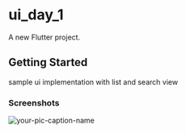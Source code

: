 # ui_day_1

A new Flutter project.

## Getting Started

sample ui implementation with list and search view

### Screenshots

![your-pic-caption-name](../_asset/picture_to_use.jpeg)
